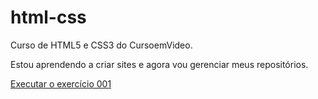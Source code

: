 # html-css
 Curso de HTML5 e CSS3 do CursoemVideo.

 Estou aprendendo a criar sites e agora vou gerenciar meus repositórios.

<a href='https://1braga.github.io/html-css/exercicios/ex001/index.html'>Executar o exercício 001<a>
